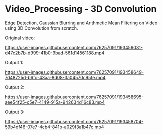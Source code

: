 # Video_Processing - 3D Convolution
Edge Detection, Gaussian Blurring and Arithmetic Mean Filtering on Video using 3D Convolution from scratch.

Original video: 







https://user-images.githubusercontent.com/76257091/193459031-d47c2b7b-d999-41b0-9bad-561d14561188.mp4



Output 1:

https://user-images.githubusercontent.com/76257091/193458649-7d48725d-b6fc-43aa-8d08-3a04570c95fe.mp4

Output 2: 



https://user-images.githubusercontent.com/76257091/193458695-aee54f25-c5e7-4149-915a-942634d16c83.mp4

Output 3: 



https://user-images.githubusercontent.com/76257091/193458704-59b4df46-07e7-4cb4-841b-a029f3a1b47c.mp4





